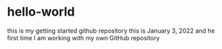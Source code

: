 # hello-world
this is my getting started github repository
this is January 3, 2022 and he first time I am working with my own GitHub repository
